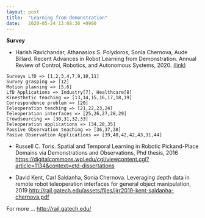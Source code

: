 ```yaml
---
layout: post
title:  "Learning from demonstration"
date:   2020-05-24 13:08:36 +0900
---
```

**Survey**
* Harish Ravichandar, Athanasios S. Polydoros, Sonia Chernova, Aude Billard. Recent Advances in Robot Learning from Demonstration. Annual Review of Control, Robotics, and Autonomous Systems, 2020. <a href="http://rail.gatech.edu/assets/files/2019_LfD_Survey_preprint.pdf"> (link) </a>
```
Surveys LfD => [1,2,3,4,7,9,10,11]
Survey grasping => [12]
Motion planning => [5,6]
LfD Applications => Industry[7], Healthcare[8]
Kinesthetic teaching => [13,14,15,16,17,18,19]
Correspondence problem => [20]
Teleoperation teaching => [21,22,23,24]
Teleoperation interfaces => [25,26,27,28,29]
Crowdsourcing => [30,31,32,33]
Teleoperation applications => [34,28,35]
Passive Observation teaching => [36,37,38]
Pasive Observation Applications => [39,40,42,42,43,31,44]
```

* Russell C. Toris. Spatial and Temporal Learning in Robotic Pickand-Place Domains via Demonstrations and Observations, Phd thesis, 2016
https://digitalcommons.wpi.edu/cgi/viewcontent.cgi?article=1134&context=etd-dissertations

* David Kent, Carl Saldanha, Sonia Chernova. Leveraging depth data in remote robot teleoperation interfaces for general object manipulation, 2019
http://rail.gatech.edu/assets/files/ijrr2019-kent-saldanha-chernova.pdf



For more ...
http://rail.gatech.edu/
